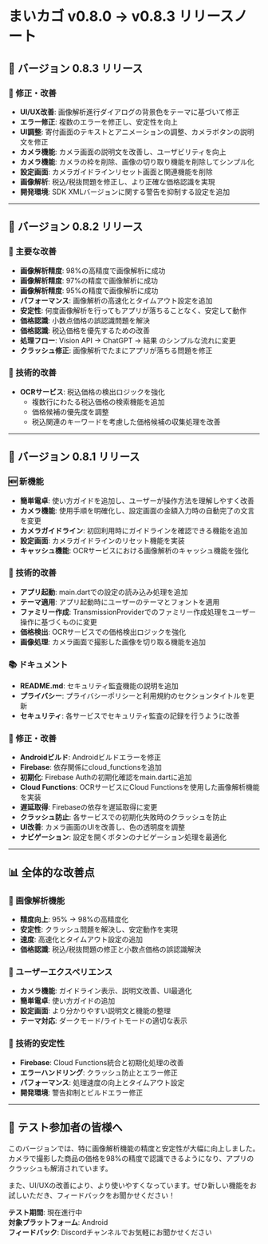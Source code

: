 # まいカゴ v0.8.0 → v0.8.3 リリースノート

## 🎉 バージョン 0.8.3 リリース

### 🔧 修正・改善
- **UI/UX改善**: 画像解析進行ダイアログの背景色をテーマに基づいて修正
- **エラー修正**: 複数のエラーを修正し、安定性を向上
- **UI調整**: 寄付画面のテキストとアニメーションの調整、カメラボタンの説明文を修正
- **カメラ機能**: カメラ画面の説明文を改善し、ユーザビリティを向上
- **カメラ機能**: カメラの枠を削除、画像の切り取り機能を削除してシンプル化
- **設定画面**: カメラガイドラインリセット画面と関連機能を削除
- **画像解析**: 税込/税抜問題を修正し、より正確な価格認識を実現
- **開発環境**: SDK XMLバージョンに関する警告を抑制する設定を追加

---

## 🚀 バージョン 0.8.2 リリース

### 🎯 主要な改善
- **画像解析精度**: 98%の高精度で画像解析に成功
- **画像解析精度**: 97%の精度で画像解析に成功
- **画像解析精度**: 95%の精度で画像解析に成功
- **パフォーマンス**: 画像解析の高速化とタイムアウト設定を追加
- **安定性**: 何度画像解析を行ってもアプリが落ちることなく、安定して動作
- **価格認識**: 小数点価格の誤認識問題を解決
- **価格認識**: 税込価格を優先するための改善
- **処理フロー**: Vision API → ChatGPT → 結果 のシンプルな流れに変更
- **クラッシュ修正**: 画像解析でたまにアプリが落ちる問題を修正

### 🔧 技術的改善
- **OCRサービス**: 税込価格の検出ロジックを強化
  - 複数行にわたる税込価格の検索機能を追加
  - 価格候補の優先度を調整
  - 税込関連のキーワードを考慮した価格候補の収集処理を改善

---

## 🎯 バージョン 0.8.1 リリース

### 🆕 新機能
- **簡単電卓**: 使い方ガイドを追加し、ユーザーが操作方法を理解しやすく改善
- **カメラ機能**: 使用手順を明確化し、設定画面の金額入力時の自動完了の文言を変更
- **カメラガイドライン**: 初回利用時にガイドラインを確認できる機能を追加
- **設定画面**: カメラガイドラインのリセット機能を実装
- **キャッシュ機能**: OCRサービスにおける画像解析のキャッシュ機能を強化

### 🔧 技術的改善
- **アプリ起動**: main.dartでの設定の読み込み処理を追加
- **テーマ適用**: アプリ起動時にユーザーのテーマとフォントを適用
- **ファミリー作成**: TransmissionProviderでのファミリー作成処理をユーザー操作に基づくものに変更
- **価格検出**: OCRサービスでの価格検出ロジックを強化
- **画像処理**: カメラ画面で撮影した画像を切り取る機能を追加

### 📚 ドキュメント
- **README.md**: セキュリティ監査機能の説明を追加
- **プライバシー**: プライバシーポリシーと利用規約のセクションタイトルを更新
- **セキュリティ**: 各サービスでセキュリティ監査の記録を行うように改善

### 🔧 修正・改善
- **Androidビルド**: Androidビルドエラーを修正
- **Firebase**: 依存関係にcloud_functionsを追加
- **初期化**: Firebase Authの初期化確認をmain.dartに追加
- **Cloud Functions**: OCRサービスにCloud Functionsを使用した画像解析機能を実装
- **遅延取得**: Firebaseの依存を遅延取得に変更
- **クラッシュ防止**: 各サービスでの初期化失敗時のクラッシュを防止
- **UI改善**: カメラ画面のUIを改善し、色の透明度を調整
- **ナビゲーション**: 設定を開くボタンのナビゲーション処理を最適化

---

## 📊 全体的な改善点

### 🎯 画像解析機能
- **精度向上**: 95% → 98%の高精度化
- **安定性**: クラッシュ問題を解決し、安定動作を実現
- **速度**: 高速化とタイムアウト設定の追加
- **価格認識**: 税込/税抜問題の修正と小数点価格の誤認識解決

### 📱 ユーザーエクスペリエンス
- **カメラ機能**: ガイドライン表示、説明文改善、UI最適化
- **簡単電卓**: 使い方ガイドの追加
- **設定画面**: より分かりやすい説明文と機能の整理
- **テーマ対応**: ダークモード/ライトモードの適切な表示

### 🔧 技術的安定性
- **Firebase**: Cloud Functions統合と初期化処理の改善
- **エラーハンドリング**: クラッシュ防止とエラー修正
- **パフォーマンス**: 処理速度の向上とタイムアウト設定
- **開発環境**: 警告抑制とビルドエラー修正

---

## 🎉 テスト参加者の皆様へ

このバージョンでは、特に画像解析機能の精度と安定性が大幅に向上しました。カメラで撮影した商品の価格を98%の精度で認識できるようになり、アプリのクラッシュも解消されています。

また、UI/UXの改善により、より使いやすくなっています。ぜひ新しい機能をお試しいただき、フィードバックをお聞かせください！

**テスト期間**: 現在進行中  
**対象プラットフォーム**: Android  
**フィードバック**: Discordチャンネルでお気軽にお聞かせください

